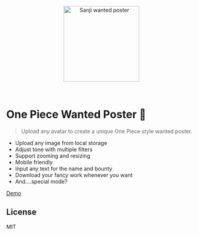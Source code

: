 <p align="center">
  <a href="https://yuskawu.github.io/one-piece-wanted-poster/dist" target="_blank" rel="noopener noreferrer">
    <img width="200" src="https://yuskawu.github.io/one-piece-wanted-poster/dist/images/share-preview-full.png" alt="Sanji wanted poster">
  </a>
</p>
<br/>

# One Piece Wanted Poster 🤘

> Upload any avatar to create a unique One Piece style wanted poster.

- Upload any image from local storage
- Adjust tone with multiple filters
- Support zooming and resizing
- Mobile friendly
- Input any text for the name and bounty
- Download your fancy work whenever you want
- And....special mode?

[Demo](https://yuskawu.github.io/one-piece-wanted-poster/dist)
## License

MIT